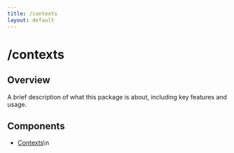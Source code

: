```yaml
---
title: /contexts
layout: default
---
```


# /contexts

## Overview
A brief description of what this package is about, including key features and usage.

## Components
- [Contexts](/contexts/index)\n

